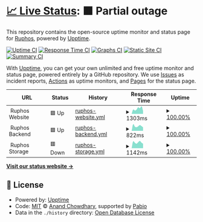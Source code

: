 # [📈 Live Status](https://ruphos.github.io/upptime): <!--live status--> **🟧 Partial outage**

This repository contains the open-source uptime monitor and status page for [Ruphos](https://ruphos.github.io/upptime), powered by [Upptime](https://github.com/upptime/upptime).

[![Uptime CI](https://github.com/ruphos/upptime/workflows/Uptime%20CI/badge.svg)](https://github.com/ruphos/upptime/actions?query=workflow%3A%22Uptime+CI%22)
[![Response Time CI](https://github.com/ruphos/upptime/workflows/Response%20Time%20CI/badge.svg)](https://github.com/ruphos/upptime/actions?query=workflow%3A%22Response+Time+CI%22)
[![Graphs CI](https://github.com/ruphos/upptime/workflows/Graphs%20CI/badge.svg)](https://github.com/ruphos/upptime/actions?query=workflow%3A%22Graphs+CI%22)
[![Static Site CI](https://github.com/ruphos/upptime/workflows/Static%20Site%20CI/badge.svg)](https://github.com/ruphos/upptime/actions?query=workflow%3A%22Static+Site+CI%22)
[![Summary CI](https://github.com/ruphos/upptime/workflows/Summary%20CI/badge.svg)](https://github.com/ruphos/upptime/actions?query=workflow%3A%22Summary+CI%22)

With [Upptime](https://upptime.js.org), you can get your own unlimited and free uptime monitor and status page, powered entirely by a GitHub repository. We use [Issues](https://github.com/ruphos/upptime/issues) as incident reports, [Actions](https://github.com/ruphos/upptime/actions) as uptime monitors, and [Pages](https://ruphos.github.io/upptime) for the status page.

<!--start: status pages-->
<!-- This summary is generated by Upptime (https://github.com/upptime/upptime) -->
<!-- Do not edit this manually, your changes will be overwritten -->
<!-- prettier-ignore -->
| URL | Status | History | Response Time | Uptime |
| --- | ------ | ------- | ------------- | ------ |
| <img alt="" src="https://icons.duckduckgo.com/ip3/null.ico" height="13"> Ruphos Website | 🟩 Up | [ruphos-website.yml](https://github.com/ruphos/upptime/commits/HEAD/history/ruphos-website.yml) | <details><summary><img alt="Response time graph" src="./graphs/ruphos-website/response-time-week.png" height="20"> 1303ms</summary><br><a href="https://ruphos.github.io/upptime/history/ruphos-website"><img alt="Response time 1110" src="https://img.shields.io/endpoint?url=https%3A%2F%2Fraw.githubusercontent.com%2Fruphos%2Fupptime%2FHEAD%2Fapi%2Fruphos-website%2Fresponse-time.json"></a><br><a href="https://ruphos.github.io/upptime/history/ruphos-website"><img alt="24-hour response time 1206" src="https://img.shields.io/endpoint?url=https%3A%2F%2Fraw.githubusercontent.com%2Fruphos%2Fupptime%2FHEAD%2Fapi%2Fruphos-website%2Fresponse-time-day.json"></a><br><a href="https://ruphos.github.io/upptime/history/ruphos-website"><img alt="7-day response time 1303" src="https://img.shields.io/endpoint?url=https%3A%2F%2Fraw.githubusercontent.com%2Fruphos%2Fupptime%2FHEAD%2Fapi%2Fruphos-website%2Fresponse-time-week.json"></a><br><a href="https://ruphos.github.io/upptime/history/ruphos-website"><img alt="30-day response time 1233" src="https://img.shields.io/endpoint?url=https%3A%2F%2Fraw.githubusercontent.com%2Fruphos%2Fupptime%2FHEAD%2Fapi%2Fruphos-website%2Fresponse-time-month.json"></a><br><a href="https://ruphos.github.io/upptime/history/ruphos-website"><img alt="1-year response time 1110" src="https://img.shields.io/endpoint?url=https%3A%2F%2Fraw.githubusercontent.com%2Fruphos%2Fupptime%2FHEAD%2Fapi%2Fruphos-website%2Fresponse-time-year.json"></a></details> | <details><summary><a href="https://ruphos.github.io/upptime/history/ruphos-website">100.00%</a></summary><a href="https://ruphos.github.io/upptime/history/ruphos-website"><img alt="All-time uptime 99.97%" src="https://img.shields.io/endpoint?url=https%3A%2F%2Fraw.githubusercontent.com%2Fruphos%2Fupptime%2FHEAD%2Fapi%2Fruphos-website%2Fuptime.json"></a><br><a href="https://ruphos.github.io/upptime/history/ruphos-website"><img alt="24-hour uptime 100.00%" src="https://img.shields.io/endpoint?url=https%3A%2F%2Fraw.githubusercontent.com%2Fruphos%2Fupptime%2FHEAD%2Fapi%2Fruphos-website%2Fuptime-day.json"></a><br><a href="https://ruphos.github.io/upptime/history/ruphos-website"><img alt="7-day uptime 100.00%" src="https://img.shields.io/endpoint?url=https%3A%2F%2Fraw.githubusercontent.com%2Fruphos%2Fupptime%2FHEAD%2Fapi%2Fruphos-website%2Fuptime-week.json"></a><br><a href="https://ruphos.github.io/upptime/history/ruphos-website"><img alt="30-day uptime 99.85%" src="https://img.shields.io/endpoint?url=https%3A%2F%2Fraw.githubusercontent.com%2Fruphos%2Fupptime%2FHEAD%2Fapi%2Fruphos-website%2Fuptime-month.json"></a><br><a href="https://ruphos.github.io/upptime/history/ruphos-website"><img alt="1-year uptime 99.97%" src="https://img.shields.io/endpoint?url=https%3A%2F%2Fraw.githubusercontent.com%2Fruphos%2Fupptime%2FHEAD%2Fapi%2Fruphos-website%2Fuptime-year.json"></a></details>
| <img alt="" src="https://icons.duckduckgo.com/ip3/null.ico" height="13"> Ruphos Backend | 🟩 Up | [ruphos-backend.yml](https://github.com/ruphos/upptime/commits/HEAD/history/ruphos-backend.yml) | <details><summary><img alt="Response time graph" src="./graphs/ruphos-backend/response-time-week.png" height="20"> 822ms</summary><br><a href="https://ruphos.github.io/upptime/history/ruphos-backend"><img alt="Response time 958" src="https://img.shields.io/endpoint?url=https%3A%2F%2Fraw.githubusercontent.com%2Fruphos%2Fupptime%2FHEAD%2Fapi%2Fruphos-backend%2Fresponse-time.json"></a><br><a href="https://ruphos.github.io/upptime/history/ruphos-backend"><img alt="24-hour response time 952" src="https://img.shields.io/endpoint?url=https%3A%2F%2Fraw.githubusercontent.com%2Fruphos%2Fupptime%2FHEAD%2Fapi%2Fruphos-backend%2Fresponse-time-day.json"></a><br><a href="https://ruphos.github.io/upptime/history/ruphos-backend"><img alt="7-day response time 822" src="https://img.shields.io/endpoint?url=https%3A%2F%2Fraw.githubusercontent.com%2Fruphos%2Fupptime%2FHEAD%2Fapi%2Fruphos-backend%2Fresponse-time-week.json"></a><br><a href="https://ruphos.github.io/upptime/history/ruphos-backend"><img alt="30-day response time 804" src="https://img.shields.io/endpoint?url=https%3A%2F%2Fraw.githubusercontent.com%2Fruphos%2Fupptime%2FHEAD%2Fapi%2Fruphos-backend%2Fresponse-time-month.json"></a><br><a href="https://ruphos.github.io/upptime/history/ruphos-backend"><img alt="1-year response time 958" src="https://img.shields.io/endpoint?url=https%3A%2F%2Fraw.githubusercontent.com%2Fruphos%2Fupptime%2FHEAD%2Fapi%2Fruphos-backend%2Fresponse-time-year.json"></a></details> | <details><summary><a href="https://ruphos.github.io/upptime/history/ruphos-backend">100.00%</a></summary><a href="https://ruphos.github.io/upptime/history/ruphos-backend"><img alt="All-time uptime 99.97%" src="https://img.shields.io/endpoint?url=https%3A%2F%2Fraw.githubusercontent.com%2Fruphos%2Fupptime%2FHEAD%2Fapi%2Fruphos-backend%2Fuptime.json"></a><br><a href="https://ruphos.github.io/upptime/history/ruphos-backend"><img alt="24-hour uptime 100.00%" src="https://img.shields.io/endpoint?url=https%3A%2F%2Fraw.githubusercontent.com%2Fruphos%2Fupptime%2FHEAD%2Fapi%2Fruphos-backend%2Fuptime-day.json"></a><br><a href="https://ruphos.github.io/upptime/history/ruphos-backend"><img alt="7-day uptime 100.00%" src="https://img.shields.io/endpoint?url=https%3A%2F%2Fraw.githubusercontent.com%2Fruphos%2Fupptime%2FHEAD%2Fapi%2Fruphos-backend%2Fuptime-week.json"></a><br><a href="https://ruphos.github.io/upptime/history/ruphos-backend"><img alt="30-day uptime 99.95%" src="https://img.shields.io/endpoint?url=https%3A%2F%2Fraw.githubusercontent.com%2Fruphos%2Fupptime%2FHEAD%2Fapi%2Fruphos-backend%2Fuptime-month.json"></a><br><a href="https://ruphos.github.io/upptime/history/ruphos-backend"><img alt="1-year uptime 99.97%" src="https://img.shields.io/endpoint?url=https%3A%2F%2Fraw.githubusercontent.com%2Fruphos%2Fupptime%2FHEAD%2Fapi%2Fruphos-backend%2Fuptime-year.json"></a></details>
| <img alt="" src="https://icons.duckduckgo.com/ip3/null.ico" height="13"> Ruphos Storage | 🟥 Down | [ruphos-storage.yml](https://github.com/ruphos/upptime/commits/HEAD/history/ruphos-storage.yml) | <details><summary><img alt="Response time graph" src="./graphs/ruphos-storage/response-time-week.png" height="20"> 1142ms</summary><br><a href="https://ruphos.github.io/upptime/history/ruphos-storage"><img alt="Response time 1205" src="https://img.shields.io/endpoint?url=https%3A%2F%2Fraw.githubusercontent.com%2Fruphos%2Fupptime%2FHEAD%2Fapi%2Fruphos-storage%2Fresponse-time.json"></a><br><a href="https://ruphos.github.io/upptime/history/ruphos-storage"><img alt="24-hour response time 1127" src="https://img.shields.io/endpoint?url=https%3A%2F%2Fraw.githubusercontent.com%2Fruphos%2Fupptime%2FHEAD%2Fapi%2Fruphos-storage%2Fresponse-time-day.json"></a><br><a href="https://ruphos.github.io/upptime/history/ruphos-storage"><img alt="7-day response time 1142" src="https://img.shields.io/endpoint?url=https%3A%2F%2Fraw.githubusercontent.com%2Fruphos%2Fupptime%2FHEAD%2Fapi%2Fruphos-storage%2Fresponse-time-week.json"></a><br><a href="https://ruphos.github.io/upptime/history/ruphos-storage"><img alt="30-day response time 1361" src="https://img.shields.io/endpoint?url=https%3A%2F%2Fraw.githubusercontent.com%2Fruphos%2Fupptime%2FHEAD%2Fapi%2Fruphos-storage%2Fresponse-time-month.json"></a><br><a href="https://ruphos.github.io/upptime/history/ruphos-storage"><img alt="1-year response time 1205" src="https://img.shields.io/endpoint?url=https%3A%2F%2Fraw.githubusercontent.com%2Fruphos%2Fupptime%2FHEAD%2Fapi%2Fruphos-storage%2Fresponse-time-year.json"></a></details> | <details><summary><a href="https://ruphos.github.io/upptime/history/ruphos-storage">100.00%</a></summary><a href="https://ruphos.github.io/upptime/history/ruphos-storage"><img alt="All-time uptime 99.93%" src="https://img.shields.io/endpoint?url=https%3A%2F%2Fraw.githubusercontent.com%2Fruphos%2Fupptime%2FHEAD%2Fapi%2Fruphos-storage%2Fuptime.json"></a><br><a href="https://ruphos.github.io/upptime/history/ruphos-storage"><img alt="24-hour uptime 100.00%" src="https://img.shields.io/endpoint?url=https%3A%2F%2Fraw.githubusercontent.com%2Fruphos%2Fupptime%2FHEAD%2Fapi%2Fruphos-storage%2Fuptime-day.json"></a><br><a href="https://ruphos.github.io/upptime/history/ruphos-storage"><img alt="7-day uptime 100.00%" src="https://img.shields.io/endpoint?url=https%3A%2F%2Fraw.githubusercontent.com%2Fruphos%2Fupptime%2FHEAD%2Fapi%2Fruphos-storage%2Fuptime-week.json"></a><br><a href="https://ruphos.github.io/upptime/history/ruphos-storage"><img alt="30-day uptime 99.90%" src="https://img.shields.io/endpoint?url=https%3A%2F%2Fraw.githubusercontent.com%2Fruphos%2Fupptime%2FHEAD%2Fapi%2Fruphos-storage%2Fuptime-month.json"></a><br><a href="https://ruphos.github.io/upptime/history/ruphos-storage"><img alt="1-year uptime 99.93%" src="https://img.shields.io/endpoint?url=https%3A%2F%2Fraw.githubusercontent.com%2Fruphos%2Fupptime%2FHEAD%2Fapi%2Fruphos-storage%2Fuptime-year.json"></a></details>

<!--end: status pages-->

[**Visit our status website →**](https://ruphos.github.io/upptime)

## 📄 License

- Powered by: [Upptime](https://github.com/upptime/upptime)
- Code: [MIT](./LICENSE) © [Anand Chowdhary](https://anandchowdhary.com), supported by [Pabio](https://pabio.com)
- Data in the `./history` directory: [Open Database License](https://opendatacommons.org/licenses/odbl/1-0/)
